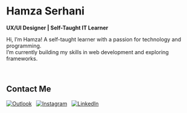 # Hamza Serhani

**UX/UI Designer | Self-Taught IT Learner**

Hi, I’m Hamza! A self-taught learner with a passion for technology and programming.  
I’m currently building my skills in web development and exploring frameworks.


<p align="left">
  <object type="image/svg+xml" data="https://cdn.jsdelivr.net/gh/devicons/devicon/icons/photoshop/photoshop-plain.svg" width="30px"></object>
  &nbsp;
  <object type="image/svg+xml" data="https://cdn.jsdelivr.net/gh/devicons/devicon/icons/illustrator/illustrator-plain.svg" width="30px"></object>
  &nbsp;
  <object type="image/svg+xml" data="https://cdn.jsdelivr.net/gh/devicons/devicon/icons/figma/figma-original.svg" width="30px"></object>
  &nbsp;
  <object type="image/svg+xml" data="https://cdn.jsdelivr.net/gh/devicons/devicon/icons/xd/xd-plain.svg" width="30px"></object>
  &nbsp;
  <object type="image/svg+xml" data="https://cdn.jsdelivr.net/gh/devicons/devicon/icons/c/c-original.svg" width="30px"></object>
  &nbsp;
  <object type="image/svg+xml" data="https://cdn.jsdelivr.net/gh/devicons/devicon/icons/html5/html5-original.svg" width="30px"></object>
  &nbsp;
  <object type="image/svg+xml" data="https://cdn.jsdelivr.net/gh/devicons/devicon/icons/css3/css3-original.svg" width="30px"></object>
  &nbsp;
  <object type="image/svg+xml" data="https://cdn.jsdelivr.net/gh/devicons/devicon/icons/javascript/javascript-original.svg" width="30px"></object>
  &nbsp;
  <object type="image/svg+xml" data="https://cdn.jsdelivr.net/gh/devicons/devicon/icons/python/python-original.svg" width="30px"></object>
  &nbsp;
  <object type="image/svg+xml" data="https://cdn.jsdelivr.net/gh/devicons/devicon/icons/git/git-original.svg" width="30px"></object>
  &nbsp;
  <object type="image/svg+xml" data="https://cdn.jsdelivr.net/gh/devicons/devicon/icons/github/github-original.svg" width="30px"></object>
  &nbsp;
  <object type="image/svg+xml" data="https://cdn.jsdelivr.net/gh/devicons/devicon/icons/wordpress/wordpress-original.svg" width="30px"></object>
</p>




## Contact Me

[![Outlook](https://img.shields.io/badge/Outlook-hamza.serhani94@outlook.com-0078D4?style=for-the-badge&logo=microsoft-outlook&logoColor=white)](mailto:hamza.serhani94@outlook.com)
&nbsp;
[![Instagram](https://img.shields.io/badge/Instagram-hamza.serh-E4405F?style=for-the-badge&logo=instagram&logoColor=white)](https://instagram.com/hamza.serh)
&nbsp;
[![LinkedIn](https://img.shields.io/badge/LinkedIn-Hamza%20Serhani-0077B5?style=for-the-badge&logo=linkedin&logoColor=white)](https://www.linkedin.com/in/hamza-s-4b4123183/)
